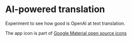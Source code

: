 # AI-powered translation

Experiment to see how good is OpenAI at text translation.

The app icon is part of [Google Material open source icons](https://fonts.google.com/icons?icon.set=Material+Icons&selected=Material+Icons+Outlined:translate:&icon.query=translate&icon.platform=web)
